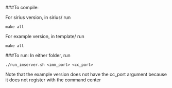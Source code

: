 ###To compile:

For sirius version, in sirius/ run
```
make all
```

For example version, in template/ run 
```
make all
```

###To run:
In either folder, run
```
./run_imserver.sh <imm_port> <cc_port>
```
Note that the example version does not have the cc_port argument because it does not register with the command center
